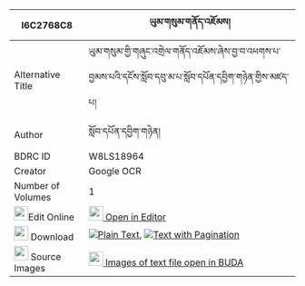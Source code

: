 |I6C2768C8|ཡུམ་གསུམ་གནོད་འཇོམས། 
| --- | --- 
|Alternative Title |ཡུམ་གསུམ་གྱི་གཞུང་འགྲེལ་གནོད་འཇོམས་ཞེས་བྱ་བ་འཕགས་པ་བྱམས་པའི་དངོས་སློབ་དབུ་མ་པ་སློབ་དཔོན་དབྱིག་གཉེན་གྱིས་མཛད་པ།
|Author| སློབ་དཔོན་དབྱིག་གཉེན།
|BDRC ID | W8LS18964
|Creator | Google OCR
|Number of Volumes| 1
|<img width="25" src="https://img.icons8.com/color/25/000000/edit-property.png">Edit Online| [<img width="25" src="https://avatars.githubusercontent.com/u/45091458?s=200&v=4"> Open in Editor](http://editor.openpecha.org/I6C2768C8)
|<img width="25" src="https://img.icons8.com/fluent/48/000000/download-2.png"/>  Download | [![](https://img.icons8.com/color/20/000000/txt.png)Plain Text](https://github.com/Openpecha/I6C2768C8/releases/download/v1/yum_sum_no_jom_plain_I6C2768C8.zip), [![](https://img.icons8.com/color/20/000000/txt.png)Text with Pagination](https://github.com/Openpecha/I6C2768C8/releases/download/v1/yum_sum_no_jom_pages_I6C2768C8.zip)
|<img width="25" src="https://img.icons8.com/plasticine/100/000000/pictures-folder.png"/>  Source Images | [<img width="25" src="https://library.bdrc.io/icons/BUDA-small.svg"> Images of text file open in BUDA](https://library.bdrc.io/show/bdr:W8LS18964)